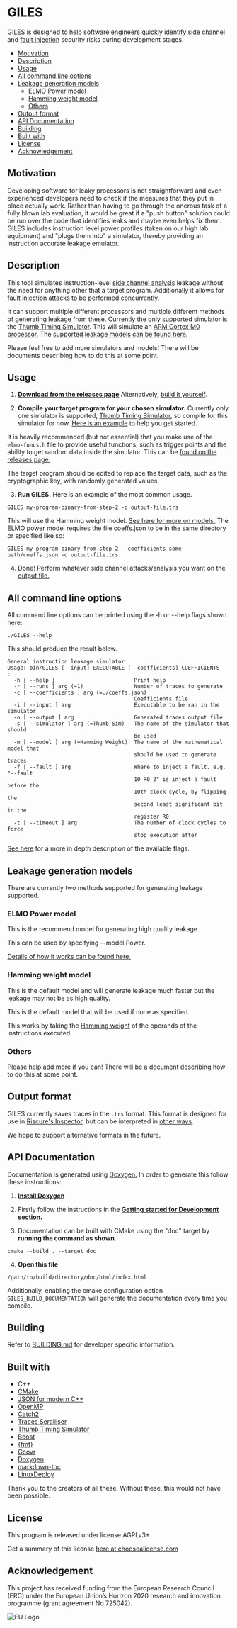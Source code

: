 # GILES

GILES is designed to help software engineers quickly identify
[side channel](https://en.wikipedia.org/wiki/Side-channel_attack) and
[fault injection](https://en.wikipedia.org/wiki/Fault_injection)
security risks during development stages.

<!-- toc -->

- [Motivation](#motivation)
- [Description](#description)
- [Usage](#usage)
- [All command line options](#all-command-line-options)
- [Leakage generation models](#leakage-generation-models)
  * [ELMO Power model](#elmo-power-model)
  * [Hamming weight model](#hamming-weight-model)
  * [Others](#others)
- [Output format](#output-format)
- [API Documentation](#api-documentation)
- [Building](#building)
- [Built with](#built-with)
- [License](#license)
- [Acknowledgement](#acknowledgement)

<!-- tocstop -->

## Motivation

Developing software for leaky processors is not straightforward and even
experienced developers need to check if the measures that they put in place 
actually work. Rather than having to go through the onerous task of a fully
blown lab evaluation, it would be great if a "push button" solution could be
run over the code that identifies leaks and maybe even helps fix them.
GILES includes instruction level power profiles
(taken on our high lab equipment) and "plugs them into" a simulator,
thereby providing an instruction accurate leakage emulator.

## Description

This tool simulates instruction-level
[side channel analysis](https://en.wikipedia.org/wiki/Side-channel_attack)
leakage without the need for anything other that a target program.
Additionally it allows for fault injection attacks to be performed concurrently.

It can support multiple different processors and multiple different methods of 
generating leakage from these.
Currently the only supported simulator is the
[Thumb Timing Simulator](https://github.com/bristol-sca/thumb-sim).
This will simulate an
[ARM Cortex M0 processor.](https://developer.arm.com/products/processors/cortex-m/cortex-m0)
The [supported leakage models can be found here.](#leakage-generation-models)

Please feel free to add more simulators and models!
There will be documents describing how to do this at some point.

## Usage

1) **[Download from the releases page](https://github.com/bristol-sca/GILES/releases)**
Alternatively, [build it yourself](#building).

2) **Compile your target program for your chosen simulator.**
Currently only one simulator is supported,
[Thumb Timing Simulator](https://github.com/bristol-sca/thumb-sim),
so compile for this simulator for now.
[Here is an example](https://github.com/bristol-sca/thumb-sim/tree/master/example)
to help you get started.

It is heavily recommended (but not essential) that you make use of the
`elmo-funcs.h` file to provide useful functions, such as trigger points and the
ability to get random data inside the simulator. This can be 
[found on the releases page.](https://github.com/bristol-sca/GILES/releases)


The target program should be edited to replace the target
data, such as the cryptographic key, with randomly generated values.

3) **Run GILES.**
Here is an example of the most common usage.
```
GILES my-program-binary-from-step-2 -o output-file.trs
```
This will use the Hamming weight model.
[See here for more on models.](#leakage-generation-models)
The ELMO power model requires the file coeffs.json to be in the same directory 
or specified like so:
```
GILES my-program-binary-from-step-2 --coefficients some-path/coeffs.json -o output-file.trs
```

4) Done! Perform whatever side channel attacks/analysis you want on the
[output file.](#output-format)

## All command line options
All command line options can be printed using the -h or --help flags shown here:
```
./GILES --help
```
This should produce the result below.
```
General instruction leakage simulator
Usage: bin/GILES [--input] EXECUTABLE [--coefficients] COEFFICIENTS
:
  -h [ --help ]                         Print help
  -r [ --runs ] arg (=1)                Number of traces to generate
  -c [ --coefficients ] arg (=./coeffs.json)
                                        Coefficients file
  -i [ --input ] arg                    Executable to be ran in the simulator
  -o [ --output ] arg                   Generated traces output file
  -s [ --simulator ] arg (=Thumb Sim)   The name of the simulator that should 
                                        be used
  -m [ --model ] arg (=Hamming Weight)  The name of the mathematical model that
                                        should be used to generate traces
  -f [ --fault ] arg                    Where to inject a fault. e.g. "--fault 
                                        10 R0 2" is inject a fault before the 
                                        10th clock cycle, by flipping the 
                                        second least significant bit in the 
                                        register R0
  -t [ --timeout ] arg                  The number of clock cycles to force 
                                        stop execution after
```

[See here](OPTIONS.md) for a more in depth description of the available flags.

## Leakage generation models

There are currently two methods supported for generating leakage supported.

### ELMO Power model

This is the recommend model for generating high quality leakage.

This can be used by specifying --model Power.

[Details of how it works can be found here.](https://www.usenix.org/conference/usenixsecurity17/technical-sessions/presentation/mccann)

### Hamming weight model

This is the default model and will generate leakage much faster but the
leakage may not be as high quality.

This is the default model that will be used if none as specified.

This works by taking the
[Hamming weight](https://en.wikipedia.org/wiki/Hamming_weight)
of the operands of the instructions executed.

### Others

Please help add more if you can!
There will be a document describing how to do this at some point.

## Output format

GILES currently saves traces in the `.trs` format.
This format is designed for use in
[Riscure's Inspector](https://www.riscure.com/security-tools/inspector-sca/),
but can be interpreted in
[other ways](https://github.com/Riscure/python-trsfile).

We hope to support alternative formats in the future.

## API Documentation

Documentation is generated using
[Doxygen.](http://www.doxygen.nl/) In order to generate this
follow these instructions:

1) [**Install Doxygen**](http://www.doxygen.nl/download.html)

2) Firstly follow the instructions in the
[**Getting started for Development section.**](BUILDING.md#getting-started-for-development)

3) Documentation can be built with CMake using the "doc" target by **running the
command as shown.**
```
cmake --build . --target doc
```

4) **Open this file**
```
/path/to/build/directory/doc/html/index.html
```

Additionally, enabling the cmake configuration option
`GILES_BUILD_DOCUMENTATION` will generate the documentation every
time you compile.

## Building

Refer to [BUILDING.md](BUILDING.md) for developer specific information.

## Built with

- C++
- [CMake](https://cmake.org/)
- [JSON for modern C++](https://github.com/nlohmann/json)
- [OpenMP](https://www.openmp.org)
- [Catch2](https://github.com/catchorg/Catch2)
- [Traces Serailiser](https://github.com/bristol-sca/Traces-Serialiser)
- [Thumb Timing Simulator](https://github.com/bristol-sca/thumb-sim)
- [Boost](https://www.boost.org/)
- [{fmt}](https://github.com/fmtlib/fmt)
- [Gcovr](https://gcovr.com/)
- [Doxygen](http://www.doxygen.nl/)
- [markdown-toc](https://github.com/jonschlinkert/markdown-toc)
- [LinuxDeploy](https://github.com/linuxdeploy/linuxdeploy)

Thank you to the creators of all these.
Without these, this would not have been possible.

## License
This program is released under license AGPLv3+.

Get a summary of this license
[here at choosealicense.com](https://choosealicense.com/licenses/agpl-3.0/)

## Acknowledgement
This project has received funding from the European Research Council (ERC) under the European Union’s
Horizon 2020 research and innovation programme (grant agreement No 725042).

![EU Logo](https://github.com/bristol-sca/GILES/blob/master/LOGO_ERC-FLAG_EU.jpg "ERC")
